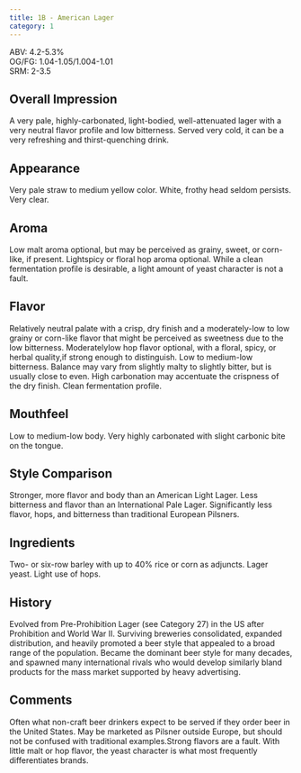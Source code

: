 ```yaml
---
title: 1B - American Lager
category: 1
---
```


ABV: 4.2-5.3%  
OG/FG: 1.04-1.05/1.004-1.01  
SRM: 2-3.5  

## Overall Impression
A very pale, highly-carbonated, light-bodied, well-attenuated lager with a very neutral flavor profile and low bitterness. Served very cold, it can be a very refreshing and thirst-quenching drink.

## Appearance
Very pale straw to medium yellow color. White, frothy head seldom persists. Very clear.

## Aroma
Low malt aroma optional, but may be perceived as grainy, sweet, or corn-like, if present. Lightspicy or floral hop aroma optional. While a clean fermentation profile is desirable, a light amount of yeast character is not a fault.

## Flavor
Relatively neutral palate with a crisp, dry finish and a moderately-low to low grainy or corn-like flavor that might be perceived as sweetness due to the low bitterness. Moderatelylow hop flavor optional, with a floral, spicy, or herbal quality,if strong enough to distinguish. Low to medium-low bitterness. Balance may vary from slightly malty to slightly bitter, but is usually close to even. High carbonation may accentuate the crispness of the dry finish. Clean fermentation profile.

## Mouthfeel
Low to medium-low body. Very highly carbonated with slight carbonic bite on the tongue.

## Style Comparison
Stronger, more flavor and body than an American Light Lager. Less bitterness and flavor than an International Pale Lager. Significantly less flavor, hops, and bitterness than traditional European Pilsners.

## Ingredients
Two- or six-row barley with up to 40% rice or corn as adjuncts. Lager yeast. Light use of hops.

## History
Evolved from Pre-Prohibition Lager (see Category 27) in the US after Prohibition and World War II. Surviving breweries consolidated, expanded distribution, and heavily promoted a beer style that appealed to a broad range of the population. Became the dominant beer style for many decades, and spawned many international rivals who would develop similarly bland products for the mass market supported by heavy advertising.

## Comments
Often what non-craft beer drinkers expect to be served if they order beer in the United States. May be marketed as Pilsner outside Europe, but should not be confused with traditional examples.Strong flavors are a fault. With little malt or hop flavor, the yeast character is what most frequently differentiates brands.
